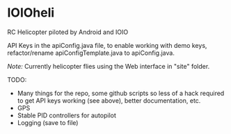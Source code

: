 IOIOheli
========

RC Helicopter piloted by Android and IOIO

API Keys in the apiConfig.java file, to enable working with demo keys, refactor/rename apiConfigTemplate.java to apiConfig.java.

*Note:* Currently helicopter flies using the Web interface in "site" folder.

TODO:

- Many things for the repo, some github scripts so less of a hack required to get API keys working (see above), better documentation, etc.
- GPS
- Stable PID controllers for autopilot
- Logging (save to file)

